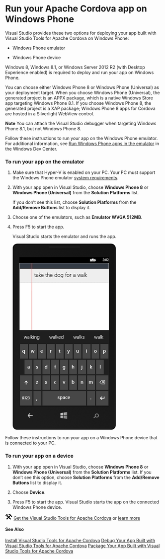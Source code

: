<properties
   pageTitle="Run your Apache Cordova app on Windows Phone | Cordova"
   description="description"
   services="na"
   documentationCenter=""
   authors="Mikejo5000"
   tags=""/>
<tags
   ms.service="na"
   ms.devlang="javascript"
   ms.topic="article"
   ms.tgt_pltfrm="mobile-multiple"
   ms.workload="na"
   ms.date="09/10/2015"
   ms.author="mikejo"/>
# Run your Apache Cordova app on Windows Phone


Visual Studio provides these two options for deploying your app built with Visual Studio Tools for Apache Cordova on Windows Phone:

*   Windows Phone emulator

*   Windows Phone device

Windows 8, Windows 8.1, or Windows Server 2012 R2 (with Desktop Experience enabled) is required to deploy and run your app on Windows Phone.

You can choose either Windows Phone 8 or Windows Phone (Universal) as your deployment target. When you choose Windows Phone (Universal), the generated project is an APPX package, which is a native Windows Store app targeting Windows Phone 8.1. If you choose Windows Phone 8, the generated project is a XAP package; Windows Phone 8 apps for Cordova are hosted in a Silverlight WebView control.

**Note** You can attach the Visual Studio debugger when targeting Windows Phone 8.1, but not Windows Phone 8.

Follow these instructions to run your app on the Windows Phone emulator. For additional information, see [Run Windows Phone apps in the emulator](https://msdn.microsoft.com/library/windows/apps/dn632391.aspx) in the Windows Dev Center.

### To run your app on the emulator

1. Make sure that Hyper-V is enabled on your PC. Your PC must support the Windows Phone emulator [system requirements](https://msdn.microsoft.com/library/windowsphone/develop/ff626524.aspx).

2.  With your app open in Visual Studio, choose **Windows Phone 8** or **Windows Phone (Universal)** from the **Solution Platforms** list.

	If you don’t see this list, choose **Solution Platforms** from the **Add/Remove Buttons** list to display it.

3.  Choose one of the emulators, such as **Emulator WVGA 512MB**.

4.  Press F5 to start the app.

    Visual Studio starts the emulator and runs the app.

    ![Running an app on the Windows Phone Emulator](media/run-app-windows-phone/run-windows-phone-simulator.png)

Follow these instructions to run your app on a Windows Phone device that is connected to your PC.

### To run your app on a device

1. With your app open in Visual Studio, choose **Windows Phone 8** or
**Windows Phone (Universal)** from the **Solution Platforms** list. 	If you don’t see this option, choose **Solution Platforms** from the **Add/Remove Buttons** list to display it.

2.  Choose **Device**.

3.  Press F5 to start the app.
	Visual Studio starts the app on the connected Windows Phone device.

![Download the tools](media/run-app-windows-phone/run-windows-phone-download-link.png) [Get the Visual Studio Tools for Apache Cordova](http://aka.ms/mchm38) or [learn more](https://www.visualstudio.com/cordova-vs.aspx)

#### See Also
[Install Visual Studio Tools for Apache Cordova](../getting-started/install-vs-tools-apache-cordova.md)
[Debug Your App Built with Visual Studio Tools for Apache Cordova](../debug-and-test/debug-using-visual-studio.md)
[Package Your App Built with Visual Studio Tools for Apache Cordova](../package-and-publish/package-app-built-with-visual-studio.md)
